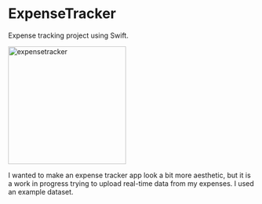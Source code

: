 # ExpenseTracker

Expense tracking project using Swift. 



<img width="240" alt="expensetracker" src="https://user-images.githubusercontent.com/56097500/221985828-283fd383-184f-44b8-8343-a8791beadd92.png">



I wanted to make an expense tracker app look a bit more aesthetic, but it is a work in progress trying to upload real-time data from my expenses. I used an example dataset.

